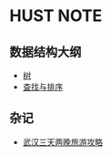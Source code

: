 # HUST NOTE

## 数据结构大纲
* [树](https://github.com/711LLL711/note/blob/main/tree/tree.md)  
* [查找与排序](https://github.com/711LLL711/note/blob/main/sort/sort.md)
## 杂记
* [武汉三天两晚旅游攻略](https://github.com/711LLL711/note/blob/main/plan.md)